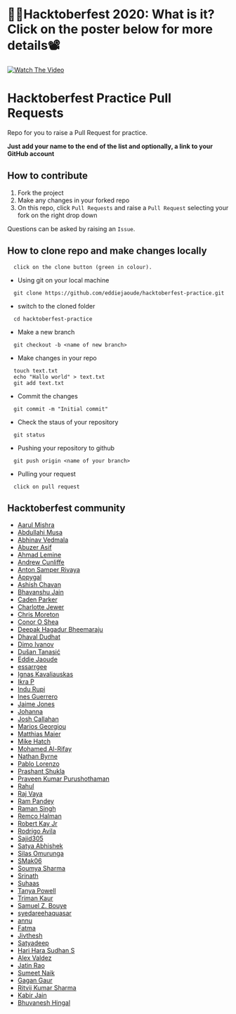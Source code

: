 # 👨‍💻Hacktoberfest 2020: What is it? Click on the poster below for more details📽
[![Watch The Video](https://hacktoberfest.digitalocean.com/og-hf-teaser.png)](https://youtu.be/XFLlakeNO10)
# Hacktoberfest Practice Pull Requests

Repo for you to raise a Pull Request for practice.

**Just add your name to the end of the list and optionally, a link to your GitHub account**

## How to contribute

1. Fork the project
2. Make any changes in your forked repo
3. On this repo, click `Pull Requests` and raise a `Pull Request` selecting your fork on the right drop down

Questions can be asked by raising an `Issue`.

## How to clone repo and make changes locally

```
  click on the clone button (green in colour).
```

  - Using git on your local machine
  
```
  git clone https://github.com/eddiejaoude/hacktoberfest-practice.git
```
 
 - switch to the cloned folder

```
  cd hacktoberfest-practice
```

 - Make a new branch
 
```
  git checkout -b <name of new branch>
```

 - Make changes in your repo

```
  touch text.txt
  echo "Hallo world" > text.txt
  git add text.txt
 ```
 
 - Commit the changes

 ```
   git commit -m "Initial commit"
 ```

 - Check the staus of your repository

 ```
   git status
 ```
 
 - Pushing your repository to github

 ```
   git push origin <name of your branch>
 ```

 - Pulling your request

 ```
   click on pull request
 ```

## Hacktoberfest community
- [Aarul Mishra](https://github.com/Aarul14)
- [Abdullahi Musa](https://github.com/Abdullahi001)
- [Abhinav Vedmala](https://github.com/mrswagbhinav/)
- [Abuzer Asif](https://github.com/abuzerasif)
- [Ahmad Lemine](https://github.com/ahmadlemine/)
- [Andrew Cunliffe](https://github.com/andrew-cunliffe)
- [Anton Samper Rivaya](https://github.com/antonsamper/)
- [Appygal](https://github.com/appygal)
- [Ashish Chavan](https://github.com/AshishChavan98)
- [Bhavanshu Jain](https://github.com/bhavanshu-1112)
- [Caden Parker](https://github.com/Ne0nWinds)
- [Charlotte Jewer](https://github.com/Charlotte990)
- [Chris Moreton](https://github.com/chris-moreton/)
- [Conor O Shea](https://github.com/conoroshea1996)
- [Deepak Hagadur Bheemaraju](https://github.com/deepakhb2)
- [Dhaval Dudhat](https://github.com/dudhatdhavalm)
- [Dimo Ivanov](https://github.com/divanoff)
- [Dušan Tanasić](https://github.com/Duk4/)
- [Eddie Jaoude](https://github.com/eddiejaoude)
- [essarrgee](https://github.com/essarrgee)
- [Ignas Kavaliauskas](https://github.com/ignaskavaliauskas)
- [Ikra P](https://github.com/ikraP)
- [Indu Rupi](https://github.com/indurupi)
- [Ines Guerrero](https://github.com/inesgs12)
- [Jaime Jones](https://github.com/jaime-lynn)
- [Johanna](https://github.com/Johanna-hub)
- [Josh Callahan](https://github.com/joshcallahan)
- [Marios Georgiou](https://github.com/MariosGeorgiou)
- [Matthias Maier](https://github.com/NukeTheFridge)
- [Mike Hatch](https://github.com/mikeshatch)
- [Mohamed Al-Rifay](https://github.com/alrifay)
- [Nathan Byrne](https://github.com/naefun/)
- [Pablo Lorenzo](https://github.com/Ll2NZ/)
- [Prashant Shukla](https://github.com/prashantlv)
- [Praveen Kumar Purushothaman](https://github.com/praveenscience/)
- [Rahul](https://github.com/kohli6010)
- [Raj Vaya](https://github.com/rajvaya)
- [Ram Pandey](https://github.com/ram2510)
- [Raman Singh](https://github.com/ramansingh189)
- [Remco Halman](https://github.com/remcohalman)
- [Robert Kay Jr](https://github.com/RobertKayJr/)
- [Rodrigo Avila](https://github.com/rodrigo398)
- [Sajid305](https://github.com/Sajid305)
- [Satya Abhishek](https://github.com/kashek85)
- [Silas Omurunga](https://github.com/Simbadeveloper)
- [SMak06](https://github.com/SMak06)
- [Soumya Sharma](https://github.com/soumyaa1804)
- [Srinath](https://github.com/srinath1412001)
- [Suhaas](https://github.com/suhaaskataria)
- [Tanya Powell](https://github.com/tanyapowell)
- [Triman Kaur](https://github.com/Trimankaur)
- [Samuel Z. Bouye](https://github.com/zamblebi)
- [syedareehaquasar](https://github.com/syedareehaquasar)
- [annu](https://github.com/annu12340)
- [Fatma](https://github.com/fatmab28)
- [Jivthesh](https://github.com/jivthesh)
- [Satyadeep](https://github.com/satyaRF)
- [Hari Hara Sudhan S](https://github.com/HariSuriya520)
- [Alex Valdez](https://github.com/arevaldez)
- [Jatin Rao](https://github.com/jatin2003)
- [Sumeet Naik](https://github.com/sumeetweb)
- [Gagan Gaur](https://github.com/gagangaur)
- [Ritvij Kumar Sharma](https://github.com/ritvij14)
- [Kabir Jain](https://github.com/kkkkkabir)
- [Bhuvanesh Hingal](https://github.com/BhuvaneshHingal)
